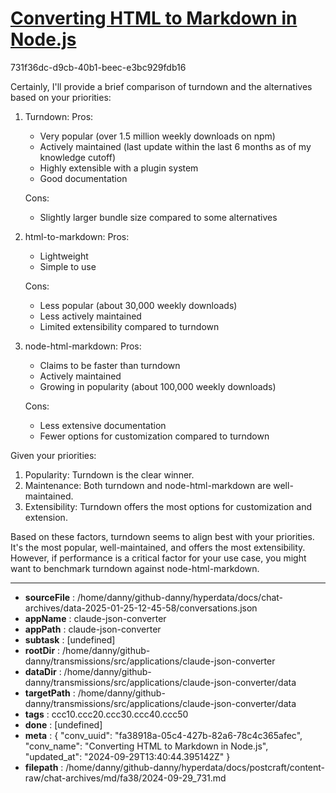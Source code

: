 # [Converting HTML to Markdown in Node.js](https://claude.ai/chat/fa38918a-05c4-427b-82a6-78c4c365afec)

731f36dc-d9cb-40b1-beec-e3bc929fdb16

 Certainly, I'll provide a brief comparison of turndown and the alternatives based on your priorities:

1. Turndown:
   Pros:
   - Very popular (over 1.5 million weekly downloads on npm)
   - Actively maintained (last update within the last 6 months as of my knowledge cutoff)
   - Highly extensible with a plugin system
   - Good documentation
   
   Cons:
   - Slightly larger bundle size compared to some alternatives

2. html-to-markdown:
   Pros:
   - Lightweight
   - Simple to use
   
   Cons:
   - Less popular (about 30,000 weekly downloads)
   - Less actively maintained
   - Limited extensibility compared to turndown

3. node-html-markdown:
   Pros:
   - Claims to be faster than turndown
   - Actively maintained
   - Growing in popularity (about 100,000 weekly downloads)
   
   Cons:
   - Less extensive documentation
   - Fewer options for customization compared to turndown

Given your priorities:

1. Popularity: Turndown is the clear winner.
2. Maintenance: Both turndown and node-html-markdown are well-maintained.
3. Extensibility: Turndown offers the most options for customization and extension.

Based on these factors, turndown seems to align best with your priorities. It's the most popular, well-maintained, and offers the most extensibility. However, if performance is a critical factor for your use case, you might want to benchmark turndown against node-html-markdown.

---

* **sourceFile** : /home/danny/github-danny/hyperdata/docs/chat-archives/data-2025-01-25-12-45-58/conversations.json
* **appName** : claude-json-converter
* **appPath** : claude-json-converter
* **subtask** : [undefined]
* **rootDir** : /home/danny/github-danny/transmissions/src/applications/claude-json-converter
* **dataDir** : /home/danny/github-danny/transmissions/src/applications/claude-json-converter/data
* **targetPath** : /home/danny/github-danny/transmissions/src/applications/claude-json-converter/data
* **tags** : ccc10.ccc20.ccc30.ccc40.ccc50
* **done** : [undefined]
* **meta** : {
  "conv_uuid": "fa38918a-05c4-427b-82a6-78c4c365afec",
  "conv_name": "Converting HTML to Markdown in Node.js",
  "updated_at": "2024-09-29T13:40:44.395142Z"
}
* **filepath** : /home/danny/github-danny/hyperdata/docs/postcraft/content-raw/chat-archives/md/fa38/2024-09-29_731.md